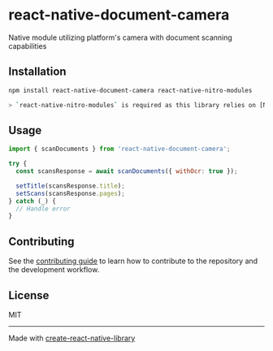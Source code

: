 # react-native-document-camera

Native module utilizing platform's camera with document scanning capabilities

## Installation

```sh
npm install react-native-document-camera react-native-nitro-modules

> `react-native-nitro-modules` is required as this library relies on [Nitro Modules](https://nitro.margelo.com/).
```

## Usage

```js
import { scanDocuments } from 'react-native-document-camera';

try {
  const scansResponse = await scanDocuments({ withOcr: true });

  setTitle(scansResponse.title);
  setScans(scansResponse.pages);
} catch (_) {
  // Handle error
}
```

## Contributing

See the [contributing guide](CONTRIBUTING.md) to learn how to contribute to the repository and the development workflow.

## License

MIT

---

Made with [create-react-native-library](https://github.com/callstack/react-native-builder-bob)

